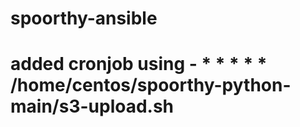 # spoorthy-ansible

# added cronjob using - * * * * * /home/centos/spoorthy-python-main/s3-upload.sh
